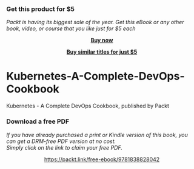 
### Get this product for $5

<i>Packt is having its biggest sale of the year. Get this eBook or any other book, video, or course that you like just for $5 each</i>


<b><p align='center'>[Buy now](https://packt.link/9781838828042)</p></b>


<b><p align='center'>[Buy similar titles for just $5](https://subscription.packtpub.com/search)</p></b>


# Kubernetes-A-Complete-DevOps-Cookbook
Kubernetes - A Complete DevOps Cookbook, published by Packt
### Download a free PDF

 <i>If you have already purchased a print or Kindle version of this book, you can get a DRM-free PDF version at no cost.<br>Simply click on the link to claim your free PDF.</i>
<p align="center"> <a href="https://packt.link/free-ebook/9781838828042">https://packt.link/free-ebook/9781838828042 </a> </p>
